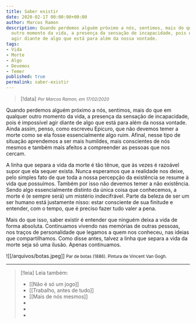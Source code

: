 ```yaml
---
title: Saber existir
date: 2020-02-17 00:00:00+00:00
author: Marcos Ramon
description: Quando perdemos alguém próximo a nós, sentimos, mais do que em qualquer
  outro momento da vida, a presença da sensação de incapacidade, pois é impossível
  agir diante de algo que está para além da nossa vontade.
tags:
- Vida
- Morte
- Algo
- Devemos
- Temer
published: true
permalink: saber-existir
---
```

> [!data] <small><i>Por Marcos Ramon, em 17/02/2020</i></small>

Quando perdemos alguém próximo a nós, sentimos, mais do que em qualquer outro momento da vida, a presença da sensação de incapacidade, pois é impossível agir diante de algo que está para além da nossa vontade. Ainda assim, penso, como escreveu Epicuro, que não devemos temer a morte como se ela fosse essencialmente algo ruim. Afinal, nesse tipo de situação aprendemos a ser mais humildes, mais conscientes de nós mesmos e também mais afeitos a compreender as pessoas que nos cercam.

A linha que separa a vida da morte é tão tênue, que às vezes é razoável supor que ela sequer exista. Nunca esperamos que a realidade nos deixe, pelo simples fato de que toda a nossa percepção da existência se resume à vida que possuímos. Também por isso não devemos temer a não existência. Sendo algo essencialmente distinto da única coisa que conhecemos, a morte é (e sempre será) um mistério indecifrável. Parte da beleza de ser um ser humano está justamente nisso: estar consciente de sua finitude e entender, com o tempo, que é preciso fazer tudo valer a pena.

Mais do que isso, saber existir é entender que ninguém deixa a vida de forma absoluta. Continuamos vivendo nas memórias de outras pessoas, nos traços de personalidade que legamos a quem nos conheceu, nas ideias que compartilhamos. Como disse antes, talvez a linha que separa a vida da morte seja só uma ilusão. Apenas continuamos.

![[/arquivos/botas.jpeg]]
<small>Par de botas (1886). Pintura de Vincent Van Gogh.</small>




---
> [!leia] Leia também:
> - [[Não é só um jogo]]
> - [[Trabalho, antes de tudo]]
> - [[Mais de nós mesmos]]
> -
> -
> -